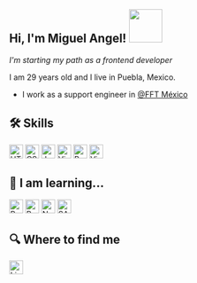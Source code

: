 <h2> Hi, I'm Miguel Angel! <img src="https://media.tenor.com/bhh8ONgUSjYAAAAi/anime.gif" width="60"></h2>

<p><em>I'm starting my path as a frontend developer</em></br></p>
I am 29 years old and I live in Puebla, Mexico.

- I work as a support engineer in [@FFT México](https://www.fft.de/es/empresa/presencia/puebla-mexiko-es)

## 🛠 Skills

  <p>
   <img src="https://img.shields.io/badge/HTML5-282C34?logo=html5&logoColor=E34F26" alt="HTML5 logo" title="HTML5" height="25" />
   <img src="https://img.shields.io/badge/CSS3-282C34?logo=css3&logoColor=1572B6" alt="CSS3 logo" title="CSS3" height="25" />
   <img src="https://img.shields.io/badge/JavaScript-282C34?logo=javascript&logoColor=F7DF1E" alt="JavaScript logo" title="JavaScript" height="25" />
   <img src="https://img.shields.io/badge/VS%20Code-282C34?logo=visual-studio-code&logoColor=007ACC" alt="Visual Studio Code logo" title="Visual Studio Code" height="25" />
  <img src="https://img.shields.io/badge/Bootstrap-282C34?logo=Bootstrap&logoColor=white" alt="Bootstrap logo" title="Bootstrap"  height="25"/>
  <img src="https://img.shields.io/badge/Visual_Basic.NET-282C34?logo=microsoft-Visual-Basic&logoColor=white" alt="Visual Basic Logo" title="Visual Basic" height="25" />
  </p>

## 📖 I am learning...
<p>
  <img src="https://img.shields.io/badge/React-282C34?logo=react&logoColor=61DAFB" alt="React logo" title="React" height="25" />
  <img src="https://img.shields.io/badge/Redux-282C34?logo=redux&logoColor=764ABC" alt="Redux logo" title="Redux" height="25" />
  <img src="https://img.shields.io/badge/Node.js-282C34?logo=node.js&logoColor=339933" alt="Node.js logo" title="Node.js" height="25" />
  <img src="https://img.shields.io/badge/SASS-282C34?logo=SASS&logoColor=pink" alt="SASS Logo" title="SASS" height="25"/>
</p>

## 🔍  Where to find me
[<img src="https://img.shields.io/badge/LinkedIn-282C34?logo=linkedin&logoColor=0077B5" alt="LinkedIn logo" title="LinkedIn" height="25" />](https://www.linkedin.com/in/miguel-angel-ruiz-1895481bb/)

